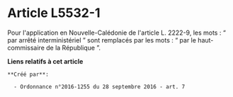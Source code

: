 # Article L5532-1

Pour l'application en Nouvelle-Calédonie de l'article L. 2222-9, les mots : “ par arrêté interministériel ” sont remplacés
par les mots : “ par le haut-commissaire de la République ”.

**Liens relatifs à cet article**

	**Créé par**:

	  - Ordonnance n°2016-1255 du 28 septembre 2016 - art. 7
